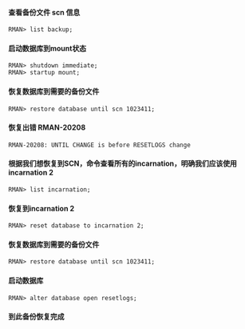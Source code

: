 #### 查看备份文件 scn 信息    
    RMAN> list backup;
#### 启动数据库到mount状态
    RMAN> shutdown immediate;
    RMAN> startup mount;
#### 恢复数据库到需要的备份文件  
    RMAN> restore database until scn 1023411;
#### 恢复出错 RMAN-20208
    RMAN-20208: UNTIL CHANGE is before RESETLOGS change  
#### 根据我们想恢复到SCN，命令查看所有的incarnation，明确我们应该使用incarnation 2
    RMAN> list incarnation;
#### 恢复到incarnation 2
    RMAN> reset database to incarnation 2;
#### 恢复数据库到需要的备份文件   
    RMAN> restore database until scn 1023411;
#### 启动数据库  
    RMAN> alter database open resetlogs;

#### 到此备份恢复完成
